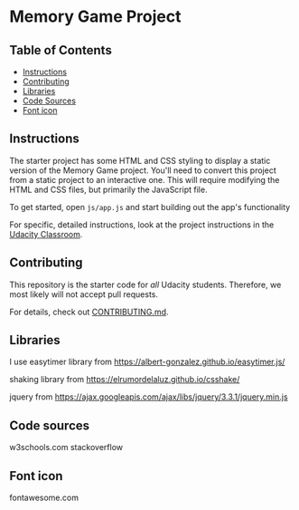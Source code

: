 # Memory Game Project

## Table of Contents

* [Instructions](#instructions)
* [Contributing](#contributing)
* [Libraries](#libraries)
* [Code Sources](#CodeSources)
* [Font icon](#FontIcon)

## Instructions

The starter project has some HTML and CSS styling to display a static version of the Memory Game project. You'll need to convert this project from a static project to an interactive one. This will require modifying the HTML and CSS files, but primarily the JavaScript file.

To get started, open `js/app.js` and start building out the app's functionality

For specific, detailed instructions, look at the project instructions in the [Udacity Classroom](https://classroom.udacity.com/me).

## Contributing

This repository is the starter code for _all_ Udacity students. Therefore, we most likely will not accept pull requests.

For details, check out [CONTRIBUTING.md](CONTRIBUTING.md).

## Libraries

I use easytimer library from https://albert-gonzalez.github.io/easytimer.js/

shaking library from https://elrumordelaluz.github.io/csshake/

jquery from https://ajax.googleapis.com/ajax/libs/jquery/3.3.1/jquery.min.js

## Code sources

  w3schools.com
	stackoverflow

## Font icon
  fontawesome.com
